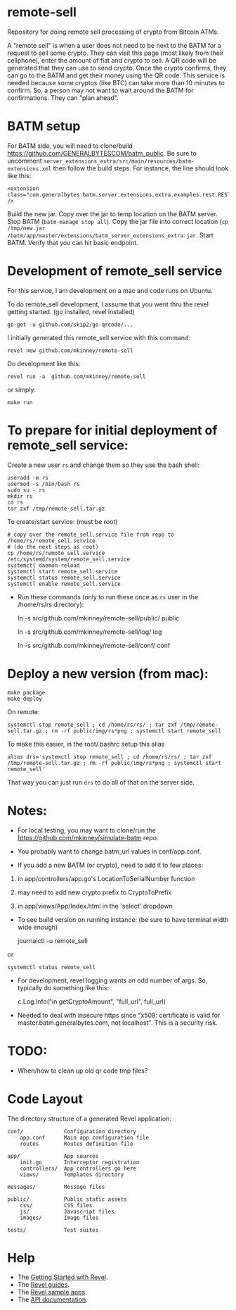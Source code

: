 # remote-sell

Repository for doing remote sell processing of crypto from Bitcoin ATMs.

A "remote sell" is when a user does not need to be next to the BATM for a request to sell some crypto. They can visit this page (most likely from their cellphone), enter the amount of fiat and crypto to sell. A QR code will be generated that they can use to send crypto. Once the crypto confirms, they can go to the BATM and get their money using the QR code. This service is needed because some cryptos (like BTC) can take more than 10 minutes to confirm. So, a person may not want to wait around the BATM for confirmations. They can "plan ahead".

# BATM setup
For BATM side, you will need to clone/build https://github.com/GENERALBYTESCOM/batm_public. Be sure to uncomment `server_extensions_extra/src/main/resources/batm-extensions.xml` then follow the build steps. For instance, the line should look like this:

    <extension class="com.generalbytes.batm.server.extensions.extra.examples.rest.RESTExampleExtension" />

Build the new jar. Copy over the jar to temp location on the BATM server. Stop BATM (`batm-manage stop all`). Copy the jar file into correct location (`cp /tmp/new.jar /batm/app/master/extensions/batm_server_extensions_extra.jar`. Start BATM. Verify that you can hit basic endpoint.

# Development of remote_sell service
For this service, I am development on a mac and code runs on Ubuntu.

To do remote_sell development, I assume that you went thru the revel getting started. (go installed, revel installed)

    go get -u github.com/skip2/go-qrcode/...

I initially generated this remote_sell service with this command:

    revel new github.com/mkinney/remote-sell

Do development like this:

    revel run -a  github.com/mkinney/remote-sell

or simply:

    make run

# To prepare for initial deployment of remote_sell service:

Create a new user `rs` and change them so they use the bash shell:


    useradd -m rs
    usermod -s /bin/bash rs
    sudo su - rs
    mkdir rs
    cd rs
    tar zxf /tmp/remote-sell.tar.gz


To create/start service: (must be root)


    # copy over the remote_sell.service file from repo to /home/rs/remote_sell.service
    # (do the next steps as root)
    cp /home/rs/remote_sell.service /etc/systemd/system/remote_sell.service
    systemctl daemon-reload
    systemctl start remote_sell.service
    systemctl status remote_sell.service
    systemctl enable remote_sell.service


* Run these commands (only to run these once as `rs` user in the /home/rs/rs directory):

    ln -s src/github.com/mkinney/remote-sell/public/ public

    ln -s src/github.com/mkinney/remote-sell/log/ log
    
    ln -s src/github.com/mkinney/remote-sell/conf/ conf


# Deploy a new version (from mac):

    make package
    make deploy

On remote:

    systemctl stop remote_sell ; cd /home/rs/rs/ ; tar zxf /tmp/remote-sell.tar.gz ; rm -rf public/img/rs*png ; systemctl start remote_sell

To make this easier, in the root/.bashrc setup this alias

    alias drs='systemctl stop remote_sell ; cd /home/rs/rs/ ; tar zxf /tmp/remote-sell.tar.gz ; rm -rf public/img/rs*png ; systemctl start remote_sell'

That way you can just run `drs` to do all of that on the server side.

# Notes:
* For local testing, you may want to clone/run the https://github.com/mkinney/simulate-batm repo.

* You probably want to change batm_url values in conf/app.conf.

* If you add a new BATM (or crypto), need to add it to few places:

1) in app/controllers/app.go's LocationToSerialNumber function

2) may need to add new crypto prefix to CryptoToPrefix

3) in app/views/App/Index.html in the 'select' dropdown


* To see build version on running instance: (be sure to have terminal width wide enough)

    journalctl -u remote_sell

or

    systemctl status remote_sell

* For development, revel logging wants an odd number of args. So, typically do something like this:

    c.Log.Info("in getCryptoAmount", "full_url", full_url)

* Needed to deal with insecure https since "x509: certificate is valid for master.batm.generalbytes.com, not localhost".
  This is a security risk.


# TODO:
* When/how to clean up old qr code tmp files?

# Code Layout

The directory structure of a generated Revel application:

    conf/             Configuration directory
        app.conf      Main app configuration file
        routes        Routes definition file

    app/              App sources
        init.go       Interceptor registration
        controllers/  App controllers go here
        views/        Templates directory

    messages/         Message files

    public/           Public static assets
        css/          CSS files
        js/           Javascript files
        images/       Image files

    tests/            Test suites

# Help

* The [Getting Started with Revel](http://revel.github.io/tutorial/gettingstarted.html).
* The [Revel guides](http://revel.github.io/manual/index.html).
* The [Revel sample apps](http://revel.github.io/examples/index.html).
* The [API documentation](https://godoc.org/github.com/revel/revel).
